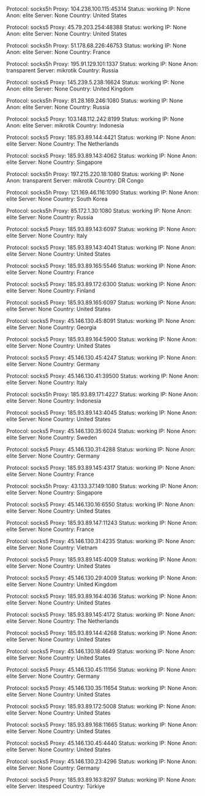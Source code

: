 Protocol: socks5h
Proxy: 104.238.100.115:45314
Status: working
IP: None
Anon: elite
Server: None
Country: United States

Protocol: socks5
Proxy: 45.79.203.254:48388
Status: working
IP: None
Anon: elite
Server: None
Country: United States

Protocol: socks5h
Proxy: 51.178.68.226:46753
Status: working
IP: None
Anon: elite
Server: None
Country: France

Protocol: socks5h
Proxy: 195.91.129.101:1337
Status: working
IP: None
Anon: transparent
Server: mikrotik
Country: Russia

Protocol: socks5
Proxy: 145.239.5.238:16624
Status: working
IP: None
Anon: elite
Server: None
Country: United Kingdom

Protocol: socks5h
Proxy: 81.28.169.246:1080
Status: working
IP: None
Anon: elite
Server: None
Country: Russia

Protocol: socks5
Proxy: 103.148.112.242:8199
Status: working
IP: None
Anon: elite
Server: mikrotik
Country: Indonesia

Protocol: socks5
Proxy: 185.93.89.144:4421
Status: working
IP: None
Anon: elite
Server: None
Country: The Netherlands

Protocol: socks5
Proxy: 185.93.89.143:4062
Status: working
IP: None
Anon: elite
Server: None
Country: Singapore

Protocol: socks5h
Proxy: 197.215.220.18:1080
Status: working
IP: None
Anon: transparent
Server: mikrotik
Country: DR Congo

Protocol: socks5h
Proxy: 121.169.46.116:1090
Status: working
IP: None
Anon: elite
Server: None
Country: South Korea

Protocol: socks5h
Proxy: 85.172.1.30:1080
Status: working
IP: None
Anon: elite
Server: None
Country: Russia

Protocol: socks5
Proxy: 185.93.89.143:6097
Status: working
IP: None
Anon: elite
Server: None
Country: Italy

Protocol: socks5
Proxy: 185.93.89.143:4041
Status: working
IP: None
Anon: elite
Server: None
Country: United States

Protocol: socks5
Proxy: 185.93.89.165:5546
Status: working
IP: None
Anon: elite
Server: None
Country: France

Protocol: socks5
Proxy: 185.93.89.172:6300
Status: working
IP: None
Anon: elite
Server: None
Country: Finland

Protocol: socks5
Proxy: 185.93.89.165:6097
Status: working
IP: None
Anon: elite
Server: None
Country: United States

Protocol: socks5
Proxy: 45.146.130.45:8091
Status: working
IP: None
Anon: elite
Server: None
Country: Georgia

Protocol: socks5
Proxy: 185.93.89.164:5900
Status: working
IP: None
Anon: elite
Server: None
Country: United States

Protocol: socks5
Proxy: 45.146.130.45:4247
Status: working
IP: None
Anon: elite
Server: None
Country: Germany

Protocol: socks5
Proxy: 45.146.130.41:39500
Status: working
IP: None
Anon: elite
Server: None
Country: Italy

Protocol: socks5h
Proxy: 185.93.89.171:4227
Status: working
IP: None
Anon: elite
Server: None
Country: Indonesia

Protocol: socks5
Proxy: 185.93.89.143:4045
Status: working
IP: None
Anon: elite
Server: None
Country: United States

Protocol: socks5
Proxy: 45.146.130.35:6024
Status: working
IP: None
Anon: elite
Server: None
Country: Sweden

Protocol: socks5
Proxy: 45.146.130.31:4288
Status: working
IP: None
Anon: elite
Server: None
Country: Germany

Protocol: socks5
Proxy: 185.93.89.145:4317
Status: working
IP: None
Anon: elite
Server: None
Country: France

Protocol: socks5h
Proxy: 43.133.37.149:1080
Status: working
IP: None
Anon: elite
Server: None
Country: Singapore

Protocol: socks5
Proxy: 45.146.130.16:6550
Status: working
IP: None
Anon: elite
Server: None
Country: United States

Protocol: socks5
Proxy: 185.93.89.147:11243
Status: working
IP: None
Anon: elite
Server: None
Country: France

Protocol: socks5
Proxy: 45.146.130.31:4235
Status: working
IP: None
Anon: elite
Server: None
Country: Vietnam

Protocol: socks5
Proxy: 185.93.89.145:4009
Status: working
IP: None
Anon: elite
Server: None
Country: United States

Protocol: socks5
Proxy: 45.146.130.29:4009
Status: working
IP: None
Anon: elite
Server: None
Country: United Kingdom

Protocol: socks5
Proxy: 185.93.89.164:4036
Status: working
IP: None
Anon: elite
Server: None
Country: United States

Protocol: socks5
Proxy: 185.93.89.145:4172
Status: working
IP: None
Anon: elite
Server: None
Country: The Netherlands

Protocol: socks5
Proxy: 185.93.89.144:4268
Status: working
IP: None
Anon: elite
Server: None
Country: United States

Protocol: socks5
Proxy: 45.146.130.18:4649
Status: working
IP: None
Anon: elite
Server: None
Country: United States

Protocol: socks5
Proxy: 45.146.130.45:11156
Status: working
IP: None
Anon: elite
Server: None
Country: Germany

Protocol: socks5
Proxy: 45.146.130.35:11654
Status: working
IP: None
Anon: elite
Server: None
Country: United States

Protocol: socks5
Proxy: 185.93.89.172:5008
Status: working
IP: None
Anon: elite
Server: None
Country: United States

Protocol: socks5
Proxy: 185.93.89.168:11665
Status: working
IP: None
Anon: elite
Server: None
Country: United States

Protocol: socks5
Proxy: 45.146.130.45:4440
Status: working
IP: None
Anon: elite
Server: None
Country: United States

Protocol: socks5
Proxy: 45.146.130.23:4296
Status: working
IP: None
Anon: elite
Server: None
Country: Germany

Protocol: socks5
Proxy: 185.93.89.163:8297
Status: working
IP: None
Anon: elite
Server: litespeed
Country: Türkiye

